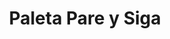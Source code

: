 ---
title: "Paleta Pare y Siga"
description: "Control de Tráfico y Seguridad en Zonas de Trabajo"
line: "Línea de demarcación y señalización"
main:
  id: 506 # ID único para este producto
  content: |
    Presentamos nuestra **Paleta Pare y Siga** – la herramienta indispensable para la gestión segura del tráfico peatonal y vehicular en obras, eventos o cualquier zona que requiera dirección. Parte crucial de nuestra **Línea de Demarcación y Señalización**, esta paleta de alta visibilidad asegura la organización y previene accidentes, garantizando un control claro y eficaz.

  imgCard: "@/images/products/c-07.avif" # Sugerencia de imagen para la tarjeta
  imgMain: "@/images/products/c-07.avif" # Sugerencia de imagen principal
  imgAlt: "Paleta de señalización Pare y Siga"
  first: "@/images/products/c-07.avif" # Diagrama de la paleta
  second: "@/images/products/c-07.avif" # Vista de la paleta en uso
tabs:
  - id: "tabs-with-card-item-1"
    dataTab: "#tabs-with-card-1"
    title: "Descripción General"
  - id: "tabs-with-card-item-2"
    dataTab: "#tabs-with-card-2"
    title: "Especificaciones y Precio"
  - id: "tabs-with-card-item-3"
    dataTab: "#tabs-with-card-3"
    title: "Usos y Beneficios"
longDescription:
  title: "Orden y Seguridad Garantizada en Movimiento"
  subTitle: |
    La Paleta Pare y Siga de Extintores del Risaralda es vital para garantizar la seguridad de trabajadores y público en general. Su diseño ergonómico y alta visibilidad permiten al personal de señalización dirigir el flujo de manera efectiva y segura, reduciendo riesgos en zonas de construcción, eventos deportivos o cualquier área con tráfico regulado.
  btnTitle: "Adquiere tu Paleta Pare y Siga"
  btnURL: "#"
descriptionList:
  - title: "Doble Función"
    subTitle: "Con un lado 'PARE' (rojo) y otro 'SIGA' (verde), permite un control bidireccional y claro del tráfico."
  - title: "Alta Visibilidad"
    subTitle: "Colores brillantes y reflectantes, visibles de día y de noche, asegurando la comunicación a distancia."
  - title: "Ligera y Resistente"
    subTitle: "Fabricada con materiales duraderos y livianos para un manejo cómodo y una larga vida útil."
specificationsLeft:
  - title: "Dimensiones de la Paleta"
    subTitle: "Diámetro de X cm (ej. 30 cm) o dimensiones de XxY cm (ej. 30x30 cm)."
  - title: "Material"
    subTitle: "Lámina de PVC, poliestireno o aluminio de alta resistencia con impresión reflectante."
  - title: "Mango"
    subTitle: "Ergonómico, de plástico o metal, con un agarre cómodo."
  - title: "Precio"
    subTitle: "$35.000"
tableData:
  - feature: ["Especificación", "Valor"]
    description:
      - ["Tipo de Producto", "Paleta de Tráfico"]
      - ["Mensajes", "PARE / SIGA"]
      - ["Dimensiones", "Variable (ej. 30 cm diámetro)"]
      - ["Precio (COP)", "$35.000"]
      - ["Uso Recomendado", "Obras, Eventos, Control de Tráfico"]
blueprints:
  first: "@/images/products/c-07.avif" # Diagrama de la paleta
  second: "@/images/products/c-07.avif" # Vista de la paleta en uso
---